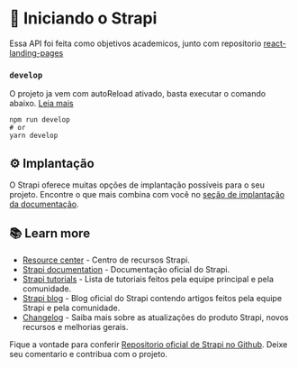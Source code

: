 # 🚀 Iniciando o Strapi

Essa API foi feita como objetivos academicos, junto com repositorio [react-landing-pages](https://github.com/viniciusram2025/react-landing-pages)


### `develop`

O projeto ja vem com autoReload ativado, basta executar o comando abaixo. [Leia mais](https://docs.strapi.io/developer-docs/latest/developer-resources/cli/CLI.html#strapi-develop)

```
npm run develop
# or
yarn develop
```


## ⚙️ Implantação

O Strapi oferece muitas opções de implantação possíveis para o seu projeto. Encontre o que mais combina com você no [seção de implantação da documentação](https://docs.strapi.io/developer-docs/latest/setup-deployment-guides/deployment.html).

## 📚 Learn more

- [Resource center](https://strapi.io/resource-center) - Centro de recursos Strapi.
- [Strapi documentation](https://docs.strapi.io) - Documentação oficial do Strapi.
- [Strapi tutorials](https://strapi.io/tutorials) - Lista de tutoriais feitos pela equipe principal e pela comunidade.
- [Strapi blog](https://docs.strapi.io) - Blog oficial do Strapi contendo artigos feitos pela equipe Strapi e pela comunidade.
- [Changelog](https://strapi.io/changelog) - Saiba mais sobre as atualizações do produto Strapi, novos recursos e melhorias gerais.


Fique a vontade para conferir [Repositorio oficial de Strapi no Github](https://github.com/strapi/strapi). Deixe seu comentario e contribua com o projeto.


